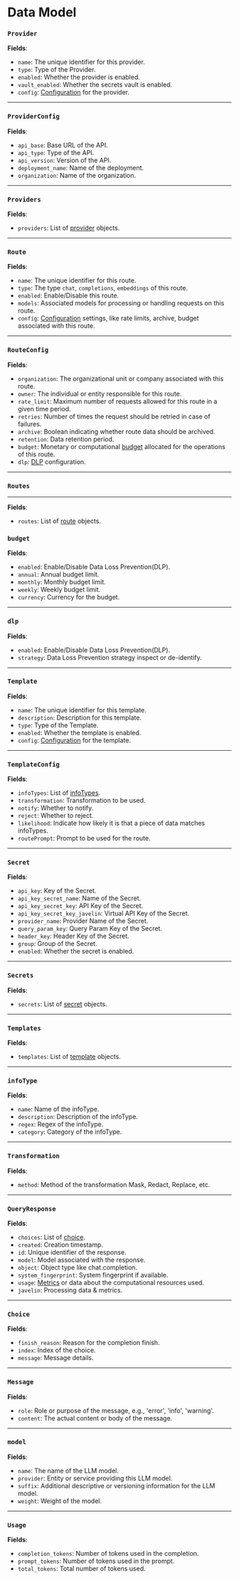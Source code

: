 # Data Model

<!--
### `Gateways`

**Fields**:

- `gateways`: List of [gateway](./models.md#gateway) objects.

---

### `Gateway`

**Fields**:

- `name`: The unique identifier for this gateway.
- `type`: The type `development`, `staging`, `production` of this gateway.
- `enabled`: Enable/Disable this gateway.
- `config`: [Configuration](./models.md#gatewayconfig) settings, like base_url, api_key_value associated with this gateway.

---

### `GatewayConfig`

**Fields**:

- `base_url`: The foundational URL where all API requests are directed. It acts as the root from which endpoint paths are extended.
- `api_key_value`: The API key used for authenticating requests to the API endpoints specified by the base_url. This key is essential for securing access and ensuring that only authorized applications can make API requests.
- `buid`: Business Unit ID (BUID) uniquely identifies the business unit associated with this gateway configuration.
- `organization_id`: The identifier for the organization using this gateway. This ensures that the gateway’s settings are correctly associated with the organization, facilitating better management and access control.
- `system_namespace`: A unique namespace within the system to prevent naming conflicts and to organize resources logically. It helps in managing the scope and accessibility of the configurations and resources within the gateway.

--- 
-->

### `Provider`

**Fields**:

- `name`: The unique identifier for this provider.
- `type`: Type of the Provider.
- `enabled`: Whether the provider is enabled.
- `vault_enabled`: Whether the secrets vault is enabled.
- `config`: [Configuration](./models.md#providerconfig) for the provider.

---

### `ProviderConfig`

**Fields**:

- `api_base`: Base URL of the API.
- `api_type`: Type of the API.
- `api_version`: Version of the API.
- `deployment_name`: Name of the deployment.
- `organization`: Name of the organization.

---

### `Providers`

**Fields**:

- `providers`: List of [provider](./models.md#provider) objects.

---

### `Route`

**Fields**:

- `name`: The unique identifier for this route.
- `type`: The type `chat`, `completions`, `embeddings` of this route.
- `enabled`: Enable/Disable this route.
- `models`: Associated models for processing or handling requests on this route.
- `config`: [Configuration](./models.md#routeconfig) settings, like rate limits, archive, budget associated with this route.

---

### `RouteConfig`

**Fields**:

- `organization`: The organizational unit or company associated with this route.
- `owner`: The individual or entity responsible for this route.
- `rate_limit`: Maximum number of requests allowed for this route in a given time period.
- `retries`: Number of times the request should be retried in case of failures.
- `archive`: Boolean indicating whether route data should be archived.
- `retention`: Data retention period.
- `budget`: Monetary or computational [budget](./models.md#budget) allocated for the operations of this route.
- `dlp`: [DLP](./models.md#dlp) configuration.

---

### `Routes`

---

**Fields**:

- `routes`: List of [route](./models.md#route) objects.

### `budget`

**Fields**:

- `enabled`: Enable/Disable Data Loss Prevention(DLP).
- `annual`: Annual budget limit.
- `monthly`: Monthly budget limit.
- `weekly`: Weekly budget limit.
- `currency`: Currency for the budget.

---

### `dlp`

**Fields**:

- `enabled`: Enable/Disable Data Loss Prevention(DLP).
- `strategy`: Data Loss Prevention strategy inspect or de-identify.

---

### `Template`

**Fields**:

- `name`: The unique identifier for this template.
- `description`: Description for this template.
- `type`: Type of the Template.
- `enabled`: Whether the template is enabled.
- `config`: [Configuration](./models.md#templateconfig) for the template.

---

### `TemplateConfig`

**Fields**:

- `infoTypes`: List of [infoTypes](./models.md#infotype).
- `transformation`: Transformation to be used.
- `notify`: Whether to notify.
- `reject`: Whether to reject.
- `likelihood`: Indicate how likely it is that a piece of data matches infoTypes.
- `routePrompt`: Prompt to be used for the route.

---

### `Secret`

**Fields**:

- `api_key`: Key of the Secret.
- `api_key_secret_name`: Name of the Secret.
- `api_key_secret_key`: API Key of the Secret.
- `api_key_secret_key_javelin`: Virtual API Key of the Secret.
- `provider_name`: Provider Name of the Secret.
- `query_param_key`: Query Param Key of the Secret.
- `header_key`: Header Key of the Secret.
- `group`: Group of the Secret.
- `enabled`: Whether the secret is enabled.

---

### `Secrets`

**Fields**:

- `secrets`: List of [secret](./models.md#secret) objects.

---

### `Templates`

**Fields**:

- `templates`: List of [template](./models.md#template) objects.

---

### `infoType`

**Fields**:

- `name`: Name of the infoType.
- `description`: Description of the infoType.
- `regex`: Regex of the infoType.
- `category`: Category of the infoType.

---

### `Transformation`

**Fields**:

- `method`: Method of the transformation Mask, Redact, Replace, etc.

---

### `QueryResponse`

**Fields**:

- `choices`: List of [choice](./models.md#choice).
- `created`: Creation timestamp.
- `id`: Unique identifier of the response.
- `model`: Model associated with the response.
- `object`: Object type like chat.completion.
- `system_fingerprint`: System fingerprint if available.
- `usage`: [Metrics](./models.md#usage) or data about the computational resources used.
- `javelin`: Processing data & metrics.

---

### `Choice`

**Fields**:

- `finish_reason`: Reason for the completion finish.
- `index`: Index of the choice.
- `message`: Message details.

---

### `Message`

**Fields**:

- `role`: Role or purpose of the message, e.g., 'error', 'info', 'warning'.
- `content`: The actual content or body of the message.

---

### `model`

**Fields**:

- `name`: The name of the LLM model.
- `provider`: Entity or service providing this LLM model.
- `suffix`: Additional descriptive or versioning information for the LLM model.
- `weight`: Weight of the model.

---

### `Usage`

**Fields**:

- `completion_tokens`: Number of tokens used in the completion.
- `prompt_tokens`: Number of tokens used in the prompt.
- `total_tokens`: Total number of tokens used.
